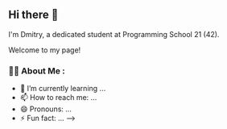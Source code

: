 ## Hi there 👋

I'm Dmitry, a dedicated student at Programming School 21 (42).

Welcome to my page!
<!--
**Desolitto/Desolitto** is a ✨ _special_ ✨ repository because its `README.md` (this file) appears on your GitHub profile.
<!--
-->
### :man_technologist: About Me :

- 🌱 I’m currently learning ...
- 📫 How to reach me: ...
- 😄 Pronouns: ...
- ⚡ Fun fact: ...
-->
